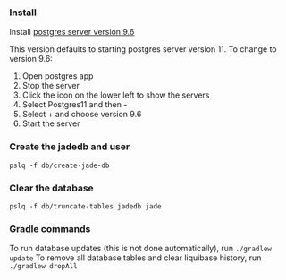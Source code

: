 ### Install

Install [postgres server version 9.6](https://github.com/PostgresApp/PostgresApp/releases/download/v2.2/Postgres-2.2-9.5-9.6-10-11.dmg)

This version defaults to starting postgres server version 11. To change to version 9.6:

1. Open postgres app
2. Stop the server
2. Click the icon on the lower left to show the servers
3. Select Postgres11 and then -
4. Select + and choose version 9.6
5. Start the server


### Create the jadedb and user

`pslq -f db/create-jade-db`


### Clear the database

`pslq -f db/truncate-tables jadedb jade`


### Gradle commands

To run database updates (this is not done automatically), run `./gradlew update`
To remove all database tables and clear liquibase history, run `./gradlew dropAll`
